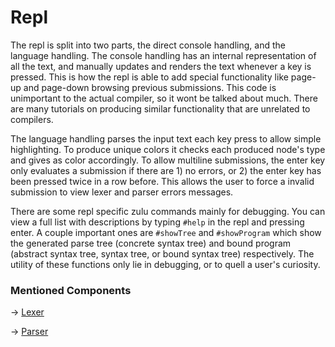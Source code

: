 # Repl

The repl is split into two parts, the direct console handling, and the language handling. The console handling has an
internal representation of all the text, and manually updates and renders the text whenever a key is pressed. This is
how the repl is able to add special functionality like page-up and page-down browsing previous submissions. This code
is unimportant to the actual compiler, so it wont be talked about much. There are many tutorials on producing similar
functionality that are unrelated to compilers.

The language handling parses the input text each key press to allow simple highlighting. To produce unique colors it
checks each produced node's type and gives as color accordingly. To allow multiline submissions, the enter key only
evaluates a submission if there are 1) no errors, or 2) the enter key has been pressed twice in a row before. This
allows the user to force a invalid submission to view lexer and parser errors messages.

There are some repl specific zulu commands mainly for debugging. You can view a full list with descriptions by typing
`#help` in the repl and pressing enter. A couple important ones are `#showTree` and `#showProgram` which show the
generated parse tree (concrete syntax tree) and bound program (abstract syntax tree, syntax tree, or bound syntax tree)
respectively. The utility of these functions only lie in debugging, or to quell a user's curiosity.

### Mentioned Components

-> [Lexer](Lexer.md)

-> [Parser](Parser.md)
